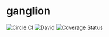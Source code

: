 # ganglion
[![Circle CI](https://circleci.com/gh/roylines/ganglion/tree/master.svg?style=svg)](https://circleci.com/gh/roylines/ganglion/tree/master)
![David](https://david-dm.org/roylines/ganglion.svg)
[![Coverage Status](https://coveralls.io/repos/roylines/ganglion/badge.svg)](https://coveralls.io/r/roylines/ganglion)
